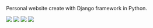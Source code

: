 Personal website create with Django framework in Python.

<img src="https://github.com/niki9011/mysite-django/blob/main/static/images/home-screen1.png">
<img src="https://github.com/niki9011/mysite-django/blob/main/static/images/certificates-screen2.png">
<img src="https://github.com/niki9011/mysite-django/blob/main/static/images/skills-screen3.png">
<img src="https://github.com/niki9011/mysite-django/blob/main/static/images/contactme-screen4.png">

